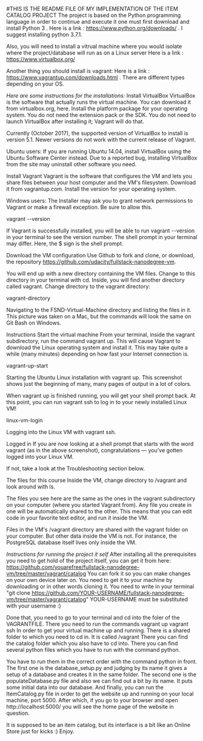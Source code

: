 #THIS IS THE README FILE OF MY IMPLEMENTATION OF THE ITEM CATALOG PROJECT
The project is based on the Python programming language in order to continue and execute it one must first download
and install Python 3 . Here is a link : https://www.python.org/downloads/ . 
I suggest installing python 3.7.1.

Also, you will need to install a vitrual machine where you would isolate where the project/database will run as on a Linux server
Here is a link : https://www.virtualbox.org/

Another thing you should install is vagrant: Here is a link : https://www.vagrantup.com/downloads.html .
There are different types depending on your OS.

*Here are some instructions for the installations:*
Install VirtualBox
VirtualBox is the software that actually runs the virtual machine. You can download it from virtualbox.org, here. Install the platform package for your operating system. You do not need the extension pack or the SDK. You do not need to launch VirtualBox after installing it; Vagrant will do that.

Currently (October 2017), the supported version of VirtualBox to install is version 5.1. Newer versions do not work with the current release of Vagrant.

Ubuntu users: If you are running Ubuntu 14.04, install VirtualBox using the Ubuntu Software Center instead. Due to a reported bug, installing VirtualBox from the site may uninstall other software you need.

Install Vagrant
Vagrant is the software that configures the VM and lets you share files between your host computer and the VM's filesystem. Download it from vagrantup.com. Install the version for your operating system.

Windows users: The Installer may ask you to grant network permissions to Vagrant or make a firewall exception. Be sure to allow this.

vagrant --version

If Vagrant is successfully installed, you will be able to run vagrant --version in your terminal to see the version number. The shell prompt in your terminal may differ. Here, the $ sign is the shell prompt.

Download the VM configuration
Use Github to fork and clone, or download, the repository https://github.com/udacity/fullstack-nanodegree-vm.

You will end up with a new directory containing the VM files. Change to this directory in your terminal with cd. Inside, you will find another directory called vagrant. Change directory to the vagrant directory:

vagrant-directory

Navigating to the FSND-Virtual-Machine directory and listing the files in it. This picture was taken on a Mac, but the commands will look the same on Git Bash on Windows.

Instructions
Start the virtual machine
From your terminal, inside the vagrant subdirectory, run the command vagrant up. This will cause Vagrant to download the Linux operating system and install it. This may take quite a while (many minutes) depending on how fast your Internet connection is.

vagrant-up-start

Starting the Ubuntu Linux installation with vagrant up. This screenshot shows just the beginning of many, many pages of output in a lot of colors.

When vagrant up is finished running, you will get your shell prompt back. At this point, you can run vagrant ssh to log in to your newly installed Linux VM!

linux-vm-login

Logging into the Linux VM with vagrant ssh.

Logged in
If you are now looking at a shell prompt that starts with the word vagrant (as in the above screenshot), congratulations — you've gotten logged into your Linux VM.

If not, take a look at the Troubleshooting section below.

The files for this course
Inside the VM, change directory to /vagrant and look around with ls.

The files you see here are the same as the ones in the vagrant subdirectory on your computer (where you started Vagrant from). Any file you create in one will be automatically shared to the other. This means that you can edit code in your favorite text editor, and run it inside the VM.

Files in the VM's /vagrant directory are shared with the vagrant folder on your computer. But other data inside the VM is not. For instance, the PostgreSQL database itself lives only inside the VM.

*Instructions for running the project it self*
After installing all the prerequisites you need to get hold of the project itself,
you can get it from here: https://github.com/youarefree/fullstack-nanodegree-vm/tree/master/vagrant/catalog
You can fork it so you can make changes on your own device later on.
You need to get it to your machine by downloading or in other words cloning it.
You need to write in your terminal "git clone https://github.com/YOUR-USERNAME/fullstack-nanodegree-vm/tree/master/vagrant/catalog"
YOUR-USERNAME must be substituted with your username :)

Done that, you need to go to your terminal and cd into the foler of the VAGRANTFILE. There you need to run the commands
vagrant up 
vagrant ssh
In order to get your virtual machine up and running.
There is a shared folder to which you need to cd in. It is called /vagrant
There you can find the catalog folder which you also have to cd into. There you can find several python files
which you have to run with the command python.

You have to run them in the correct order with the command python in front.
The first one is the database_setup.py and judging by its name it gives a setup of a database and creates it in the same folder.
The second one is the populateDatabase.py file and also we can find out a bit by its name. It puts some initial data into our database.
And finally, you can run the ItemCatalog.py file in order to get the website up and running on your local machine, port 5000.
After which, if you go to your browser and open http://localhost:5000/ you will see the home page of the website in question.

It is supposed to be an item catalog, but its interface is a bit like an Online Store just for kicks :)
Enjoy.